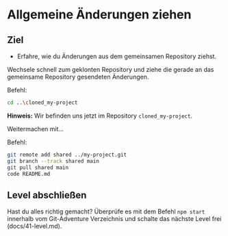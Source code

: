 # Allgemeine Änderungen ziehen
## Ziel
- Erfahre, wie du Änderungen aus dem gemeinsamen Repository ziehst.

Wechsele schnell zum geklonten Repository und ziehe die gerade an das gemeinsame Repository gesendeten Änderungen.

Befehl:
```bash
cd ..\cloned_my-project
```

**Hinweis:** Wir befinden uns jetzt im Repository `cloned_my-project`.

Weitermachen mit...

Befehl:
```bash
git remote add shared ../my-project.git
git branch --track shared main
git pull shared main
code README.md
```

## Level abschließen
Hast du alles richtig gemacht? Überprüfe es mit dem Befehl `npm start` innerhalb vom Git-Adventure Verzeichnis und schalte das nächste Level frei (docs/41-level.md).